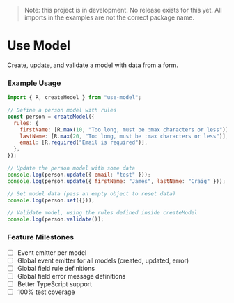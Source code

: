 > Note: this project is in development. No release exists for this yet. All imports in the examples are not the correct package name.

# Use Model

Create, update, and validate a model with data from a form.

### Example Usage

```js
import { R, createModel } from "use-model";

// Define a person model with rules
const person = createModel({
  rules: {
    firstName: [R.max(10, "Too long, must be :max characters or less")],
    lastName: [R.max(20, "Too long, must be :max characters or less")],
    email: [R.required("Email is required")],
  },
});

// Update the person model with some data
console.log(person.update({ email: "test" }));
console.log(person.update({ firstName: "James", lastName: "Craig" }));

// Set model data (pass an empty object to reset data)
console.log(person.set({}));

// Validate model, using the rules defined inside createModel
console.log(person.validate());
```

### Feature Milestones

- [ ] Event emitter per model
- [ ] Global event emitter for all models (created, updated, error)
- [ ] Global field rule definitions
- [ ] Global field error message definitions
- [ ] Better TypeScript support
- [ ] 100% test coverage
